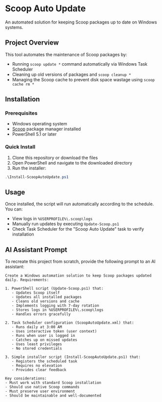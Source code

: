 # Scoop Auto Update

An automated solution for keeping Scoop packages up to date on Windows systems.

## Project Overview
This tool automates the maintenance of Scoop packages by:
- Running `scoop update *` command automatically via Windows Task Scheduler
- Cleaning up old versions of packages and `scoop cleanup *`
- Managing the Scoop cache to prevent disk space wastage using `scoop cache rm *` 

## Installation

### Prerequisites
- Windows operating system
- [Scoop](https://scoop.sh/) package manager installed
- PowerShell 5.1 or later

### Quick Install
1. Clone this repository or download the files
2. Open PowerShell and navigate to the downloaded directory
3. Run the installer:
```powershell
.\Install-ScoopAutoUpdate.ps1
```

## Usage
Once installed, the script will run automatically according to the schedule. You can:

- View logs in `%USERPROFILE%\.scoop\logs`
- Manually run updates by executing `Update-Scoop.ps1`
- Check Task Scheduler for the "Scoop Auto Update" task to verify installation

## AI Assistant Prompt
To recreate this project from scratch, provide the following prompt to an AI assistant:

```
Create a Windows automation solution to keep Scoop packages updated daily. Requirements:

1. PowerShell script (Update-Scoop.ps1) that:
   - Updates Scoop itself
   - Updates all installed packages
   - Cleans old versions and cache
   - Implements logging with 7-day rotation
   - Stores logs in %USERPROFILE%\.scoop\logs
   - Handles errors gracefully

2. Task Scheduler configuration (ScoopAutoUpdate.xml) that:
   - Runs daily at 3:00 AM
   - Uses interactive token (user context)
   - Runs when user is logged in
   - Catches up on missed updates
   - Uses least privileges
   - No stored credentials

3. Simple installer script (Install-ScoopAutoUpdate.ps1) that:
   - Registers the scheduled task
   - Requires no elevation
   - Provides clear feedback

Key considerations:
- Must work with standard Scoop installation
- Should use native Scoop commands
- Must preserve user environment
- Should be maintainable and well-documented
```
